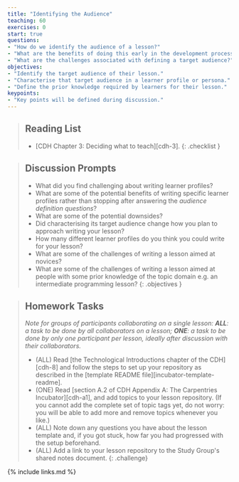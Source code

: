 ```yaml
---
title: "Identifying the Audience"
teaching: 60
exercises: 0
start: true
questions:
- "How do we identify the audience of a lesson?"
- "What are the benefits of doing this early in the development process?"
- "What are the challenges associated with defining a target audience?"
objectives:
- "Identify the target audience of their lesson."
- "Characterise that target audience in a learner profile or persona."
- "Define the prior knowledge required by learners for their lesson."
keypoints:
- "Key points will be defined during discussion."
---
```


> ## Reading List
>
> - [CDH Chapter 3: Deciding what to teach][cdh-3].
{: .checklist }

> ## Discussion Prompts
>
> - What did you find challenging about writing learner profiles?
> - What are some of the potential benefits of writing specific learner profiles
>   rather than stopping after answering the _audience definition questions_?
> - What are some of the potential downsides?
> - Did characterising its target audience change how you plan to
>   approach writing your lesson?
> - How many different learner profiles do you think you could write for your lesson?
> - What are some of the challenges of writing a lesson aimed at novices?
> - What are some of the challenges of writing a lesson aimed at people with
>   some prior knowledge of the topic domain
>   e.g. an intermediate programming lesson?
{: .objectives }

> ## Homework Tasks
>
> _Note for groups of participants collaborating on a single lesson:_
> _**ALL**: a task to be done by all collaborators on a lesson;_
> _**ONE**: a task to be done by only one participant per lesson,_
> _ideally after discussion with their collaborators._
>
> - (ALL) Read [the Technological Introductions chapter of the CDH][cdh-8]
>   and follow the steps to set up your repository as described in
>   the [template README file][incubator-template-readme].
> - (ONE) Read [section A.2 of CDH Appendix A: The Carpentries Incubator][cdh-a1],
>   and add topics to your lesson repository.
>   (If you cannot add the complete set of topic tags yet, do not worry:
>   you will be able to add more and remove topics whenever you like.)
> - (ALL) Note down any questions you have about the lesson template and,
>   if you got stuck, how far you had progressed with the setup beforehand.
> - (ALL) Add a link to your lesson repository to the Study Group's shared notes document.
{: .challenge}

{% include links.md %}
